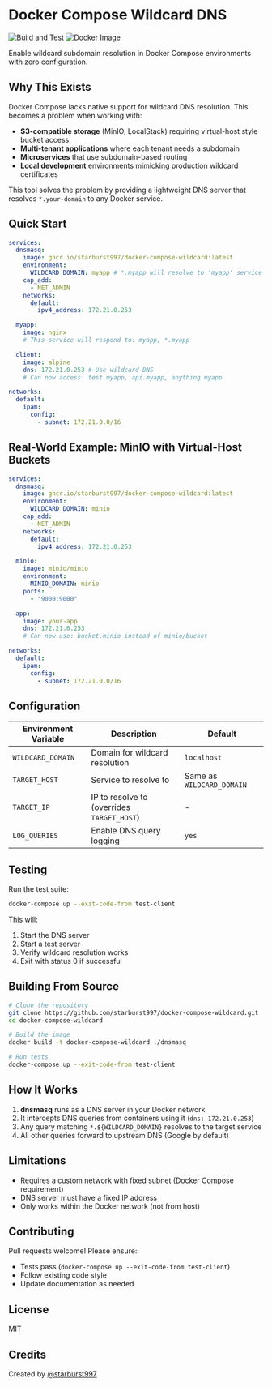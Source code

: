 # Docker Compose Wildcard DNS

[![Build and Test](https://github.com/starburst997/docker-compose-wildcard/actions/workflows/ci.yml/badge.svg)](https://github.com/starburst997/docker-compose-wildcard/actions/workflows/ci.yml)
[![Docker Image](https://img.shields.io/badge/docker-ghcr.io%2Fstarburst997%2Fdocker--compose--wildcard-blue)](https://github.com/starburst997/docker-compose-wildcard/pkgs/container/docker-compose-wildcard)

Enable wildcard subdomain resolution in Docker Compose environments with zero configuration.

## Why This Exists

Docker Compose lacks native support for wildcard DNS resolution. This becomes a problem when working with:

- **S3-compatible storage** (MinIO, LocalStack) requiring virtual-host style bucket access
- **Multi-tenant applications** where each tenant needs a subdomain
- **Microservices** that use subdomain-based routing
- **Local development** environments mimicking production wildcard certificates

This tool solves the problem by providing a lightweight DNS server that resolves `*.your-domain` to any Docker service.

## Quick Start

```yaml
services:
  dnsmasq:
    image: ghcr.io/starburst997/docker-compose-wildcard:latest
    environment:
      WILDCARD_DOMAIN: myapp # *.myapp will resolve to 'myapp' service
    cap_add:
      - NET_ADMIN
    networks:
      default:
        ipv4_address: 172.21.0.253

  myapp:
    image: nginx
    # This service will respond to: myapp, *.myapp

  client:
    image: alpine
    dns: 172.21.0.253 # Use wildcard DNS
    # Can now access: test.myapp, api.myapp, anything.myapp

networks:
  default:
    ipam:
      config:
        - subnet: 172.21.0.0/16
```

## Real-World Example: MinIO with Virtual-Host Buckets

```yaml
services:
  dnsmasq:
    image: ghcr.io/starburst997/docker-compose-wildcard:latest
    environment:
      WILDCARD_DOMAIN: minio
    cap_add:
      - NET_ADMIN
    networks:
      default:
        ipv4_address: 172.21.0.253

  minio:
    image: minio/minio
    environment:
      MINIO_DOMAIN: minio
    ports:
      - "9000:9000"

  app:
    image: your-app
    dns: 172.21.0.253
    # Can now use: bucket.minio instead of minio/bucket

networks:
  default:
    ipam:
      config:
        - subnet: 172.21.0.0/16
```

## Configuration

| Environment Variable | Description                                | Default                   |
| -------------------- | ------------------------------------------ | ------------------------- |
| `WILDCARD_DOMAIN`    | Domain for wildcard resolution             | `localhost`               |
| `TARGET_HOST`        | Service to resolve to                      | Same as `WILDCARD_DOMAIN` |
| `TARGET_IP`          | IP to resolve to (overrides `TARGET_HOST`) | -                         |
| `LOG_QUERIES`        | Enable DNS query logging                   | `yes`                     |

## Testing

Run the test suite:

```bash
docker-compose up --exit-code-from test-client
```

This will:

1. Start the DNS server
2. Start a test server
3. Verify wildcard resolution works
4. Exit with status 0 if successful

## Building From Source

```bash
# Clone the repository
git clone https://github.com/starburst997/docker-compose-wildcard.git
cd docker-compose-wildcard

# Build the image
docker build -t docker-compose-wildcard ./dnsmasq

# Run tests
docker-compose up --exit-code-from test-client
```

## How It Works

1. **dnsmasq** runs as a DNS server in your Docker network
2. It intercepts DNS queries from containers using it (`dns: 172.21.0.253`)
3. Any query matching `*.${WILDCARD_DOMAIN}` resolves to the target service
4. All other queries forward to upstream DNS (Google by default)

## Limitations

- Requires a custom network with fixed subnet (Docker Compose requirement)
- DNS server must have a fixed IP address
- Only works within the Docker network (not from host)

## Contributing

Pull requests welcome! Please ensure:

- Tests pass (`docker-compose up --exit-code-from test-client`)
- Follow existing code style
- Update documentation as needed

## License

MIT

## Credits

Created by [@starburst997](https://github.com/starburst997)

